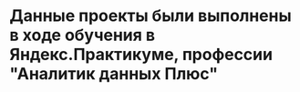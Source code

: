 # Данные проекты были выполнены в ходе обучения в Яндекс.Практикуме, профессии "Аналитик данных Плюс"
